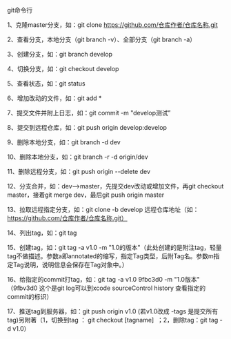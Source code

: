 git命令行

1、克隆master分支，如：git clone https://github.com/仓库作者/仓库名称.git

2、查看分支，本地分支（git branch -v）、全部分支（git branch -a）

3、创建分支，如：git branch develop

4、切换分支，如：git checkout develop

5、查看状态，如：git status

6、增加改动的文件，如：git add *

7、提交文件并附上日志，如：git commit -m "develop测试”

8、提交到远程仓库，如：git push origin develop:develop

9、删除本地分支，如：git branch -d dev

10、删除本地分支，如：git branch -r -d origin/dev 

11、删除远程分支，如：git push origin --delete dev

12、分支合并，如：dev-->master，先提交dev改动或增加文件，再git checkout master，接着git merge dev，最后git push origin master

13、拉取远程指定分支，如：git clone -b develop 远程仓库地址（如：https://github.com/仓库作者/仓库名称.git）

14、列出tag，如：git tag

15、创建tag，如：git tag -a v1.0 -m "1.0的版本"（此处创建的是附注tag，轻量tag不做描述。参数a即annotated的缩写，指定Tag类型，后附Tag名。参数m指定Tag说明，说明信息会保存在Tag对象中。）

16、给指定的commit打tag，如：git tag -a v1.0 9fbc3d0 -m "1.0版本" （9fbv3d0 这个是git log可以到xcode sourceControl history 查看指定的commit的标识）

17、推送tag到服务器，如：git push origin v1.0  (若v1.0改成 -tags 是提交所有tag)另附著（1，切换到tag ： git checkout [tagname]  ；2，删除tag：git tag -d v1.0）
